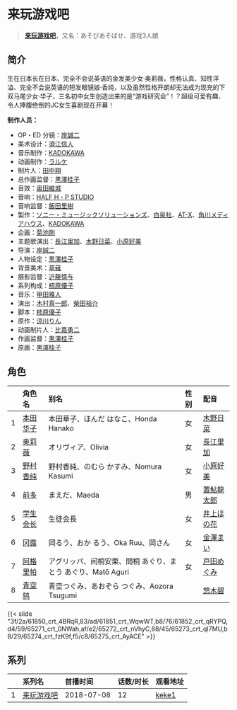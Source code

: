 # 来玩游戏吧


> <u>**[来玩游戏吧](https://bgm.tv/subject/236020)**</u>，又名：あそびあそばせ、游戏3人娘

## 简介

生在日本长在日本、完全不会说英语的金发美少女·奥莉薇，性格认真、知性洋溢、完全不会说英语的短发眼镜娘·香纯，以及虽然性格开朗却无法成为现充的下双马尾少女·华子，三名初中女生创造出来的是“游戏研究会”！？超级可爱有趣、令人捧腹绝倒的JC女生喜剧现在开幕！

**制作人员：**
- OP・ED 分镜：[岸誠二](https://bgm.tv/person/1656)
- 美术设计：[須江信人](https://bgm.tv/person/11793)
- 音乐制作：[KADOKAWA](https://bgm.tv/person/19306)
- 动画制作：[ラルケ](https://bgm.tv/person/8203)
- 制片人：[田中翔](https://bgm.tv/person/33715)
- 总作画监督：[黒澤桂子](https://bgm.tv/person/14840)
- 音效：[奥田維城](https://bgm.tv/person/28239)
- 音响：[HALF H・P STUDIO](https://bgm.tv/person/13619)
- 音响监督：[飯田里樹](https://bgm.tv/person/2642)
- 製作：[ソニー・ミュージックソリューションズ](https://bgm.tv/person/28606)、[白泉社](https://bgm.tv/person/588)、[AT-X](https://bgm.tv/person/230)、[角川メディアハウス](https://bgm.tv/person/3699)、[KADOKAWA](https://bgm.tv/person/19306)
- 企画：[菊池剛](https://bgm.tv/person/34847)
- 主题歌演出：[長江里加](https://bgm.tv/person/28045)、[木野日菜](https://bgm.tv/person/19643)、[小原好美](https://bgm.tv/person/27194)
- 导演：[岸誠二](https://bgm.tv/person/1656)
- 人物设定：[黒澤桂子](https://bgm.tv/person/14840)
- 背景美术：[草薙](https://bgm.tv/person/5992)
- 摄影监督：[近藤慎与](https://bgm.tv/person/377)
- 系列构成：[柿原優子](https://bgm.tv/person/3326)
- 音乐：[甲田雅人](https://bgm.tv/person/11904)
- 演出：[木村真一郎](https://bgm.tv/person/18)、[柴田裕介](https://bgm.tv/person/35460)
- 脚本：[柿原優子](https://bgm.tv/person/3326)
- 原作：[涼川りん](https://bgm.tv/person/20030)
- 动画制片人：[比嘉勇二](https://bgm.tv/person/18912)
- 作画监督：[黒澤桂子](https://bgm.tv/person/14840)
- 原画：[黒澤桂子](https://bgm.tv/person/14840)

## 角色

|     |   角色名   |   别名  | 性别 |  配音  |
|:--- |:------  |:----      |:---  |:--   |
| 1 | [本田华子](https://bgm.tv/character/61850) | 本田華子、ほんだ はなこ、Honda Hanako | 女 | [木野日菜](https://bgm.tv/person/19643) |
| 2 | [奥莉薇](https://bgm.tv/character/61851) | オリヴィア、Olivia | 女 | [長江里加](https://bgm.tv/person/28045) |
| 3 | [野村香纯](https://bgm.tv/character/61852) | 野村香純、のむら  かすみ、Nomura Kasumi | 女 | [小原好美](https://bgm.tv/person/27194) |
| 4 | [前多](https://bgm.tv/character/65271) | まえだ、Maeda | 男 | [置鮎龍太郎](https://bgm.tv/person/3976) |
| 5 | [学生会长](https://bgm.tv/character/65272) | 生徒会長 | 女 | [井上ほの花](https://bgm.tv/person/24865) |
| 6 | [冈露](https://bgm.tv/character/65273) | 岡るう、おか るう、Oka Ruu、岡さん | 女 | [金澤まい](https://bgm.tv/person/21044) |
| 7 | [阿格里帕](https://bgm.tv/character/65274) | アグリッパ、间桐安栗、間桐 あぐり、まとう あぐり、Matō Aguri | 女 | [戸田めぐみ](https://bgm.tv/person/13562) |
| 8 | [青空鸫](https://bgm.tv/character/65275) | 青空つぐみ、あおぞら つぐみ、Aozora Tsugumi |  | [悠木碧](https://bgm.tv/person/5076) |

{{< slide "3f/2a/61850_crt_4BRqR,83/ad/61851_crt_WqwWT,b8/76/61852_crt_qRYPQ,d4/59/65271_crt_0NWah,af/e2/65272_crt_nVhyC,88/45/65273_crt_qI7MU,b8/29/65274_crt_fzK9f,f5/c8/65275_crt_AyACE" >}}

## 系列

|     | 系列名   | 首播时间       | 话数/时长 | 观看地址                                                    |
| :-- | :---- | :--------- | :---- | :------------------------------------------------------ |
| 1   |[来玩游戏吧](https://bgm.tv/subject/236020)| 2018-07-08 | 12    | [keke1](https://www.keke1.app/play/23165-4-178834.html) |




